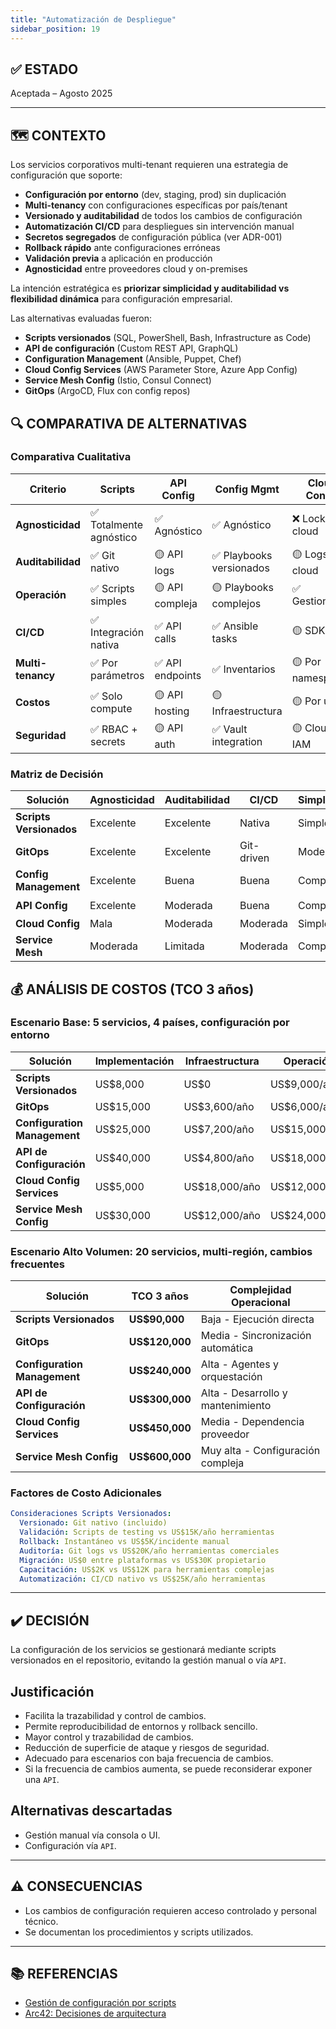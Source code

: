 ```yaml
---
title: "Automatización de Despliegue"
sidebar_position: 19
---
```


## ✅ ESTADO

Aceptada – Agosto 2025

---

## 🗺️ CONTEXTO

Los servicios corporativos multi-tenant requieren una estrategia de configuración que soporte:

- **Configuración por entorno** (dev, staging, prod) sin duplicación
- **Multi-tenancy** con configuraciones específicas por país/tenant
- **Versionado y auditabilidad** de todos los cambios de configuración
- **Automatización CI/CD** para despliegues sin intervención manual
- **Secretos segregados** de configuración pública (ver ADR-001)
- **Rollback rápido** ante configuraciones erróneas
- **Validación previa** a aplicación en producción
- **Agnosticidad** entre proveedores cloud y on-premises

La intención estratégica es **priorizar simplicidad y auditabilidad vs flexibilidad dinámica** para configuración empresarial.

Las alternativas evaluadas fueron:

- **Scripts versionados** (SQL, PowerShell, Bash, Infrastructure as Code)
- **API de configuración** (Custom REST API, GraphQL)
- **Configuration Management** (Ansible, Puppet, Chef)
- **Cloud Config Services** (AWS Parameter Store, Azure App Config)
- **Service Mesh Config** (Istio, Consul Connect)
- **GitOps** (ArgoCD, Flux con config repos)

## 🔍 COMPARATIVA DE ALTERNATIVAS

### Comparativa Cualitativa

| Criterio | Scripts | API Config | Config Mgmt | Cloud Config | Service Mesh | GitOps |
|----------|---------|------------|-------------|--------------|--------------|--------|
| **Agnosticidad** | ✅ Totalmente agnóstico | ✅ Agnóstico | ✅ Agnóstico | ❌ Lock-in cloud | 🟡 Depende mesh | ✅ Agnóstico |
| **Auditabilidad** | ✅ Git nativo | 🟡 API logs | ✅ Playbooks versionados | 🟡 Logs cloud | 🟡 Logs limitados | ✅ Git completo |
| **Operación** | ✅ Scripts simples | 🟡 API compleja | 🟡 Playbooks complejos | ✅ Gestionado | 🟡 Mesh complejo | 🟡 GitOps learning |
| **CI/CD** | ✅ Integración nativa | ✅ API calls | ✅ Ansible tasks | 🟡 SDK calls | 🟡 Mesh APIs | ✅ Git-driven |
| **Multi-tenancy** | ✅ Por parámetros | ✅ API endpoints | ✅ Inventarios | 🟡 Por namespaces | 🟡 Por namespaces | ✅ Por repos |
| **Costos** | ✅ Solo compute | 🟡 API hosting | 🟡 Infraestructura | 🟡 Por uso | 🟡 Mesh overhead | ✅ Solo Git |
| **Seguridad** | ✅ RBAC + secrets | 🟡 API auth | ✅ Vault integration | 🟡 Cloud IAM | ✅ mTLS | ✅ Git + RBAC |

### Matriz de Decisión

| Solución | Agnosticidad | Auditabilidad | CI/CD | Simplicidad | Recomendación |
|----------|--------------|---------------|-------|-------------|---------------|
| **Scripts Versionados** | Excelente | Excelente | Nativa | Simple | ✅ **Seleccionada** |
| **GitOps** | Excelente | Excelente | Git-driven | Moderada | 🟡 Alternativa |
| **Config Management** | Excelente | Buena | Buena | Compleja | 🟡 Considerada |
| **API Config** | Excelente | Moderada | Buena | Compleja | 🟡 Considerada |
| **Cloud Config** | Mala | Moderada | Moderada | Simple | ❌ Descartada |
| **Service Mesh** | Moderada | Limitada | Moderada | Compleja | ❌ Descartada |

## 💰 ANÁLISIS DE COSTOS (TCO 3 años)

### Escenario Base: 5 servicios, 4 países, configuración por entorno

| Solución | Implementación | Infraestructura | Operación | TCO 3 años |
|----------|----------------|-----------------|-----------|------------|
| **Scripts Versionados** | US$8,000 | US$0 | US$9,000/año | **US$35,000** |
| **GitOps** | US$15,000 | US$3,600/año | US$6,000/año | **US$43,800** |
| **Configuration Management** | US$25,000 | US$7,200/año | US$15,000/año | **US$91,600** |
| **API de Configuración** | US$40,000 | US$4,800/año | US$18,000/año | **US$108,400** |
| **Cloud Config Services** | US$5,000 | US$18,000/año | US$12,000/año | **US$95,000** |
| **Service Mesh Config** | US$30,000 | US$12,000/año | US$24,000/año | **US$138,000** |

### Escenario Alto Volumen: 20 servicios, multi-región, cambios frecuentes

| Solución | TCO 3 años | Complejidad Operacional |
|----------|------------|------------------------|
| **Scripts Versionados** | **US$90,000** | Baja - Ejecución directa |
| **GitOps** | **US$120,000** | Media - Sincronización automática |
| **Configuration Management** | **US$240,000** | Alta - Agentes y orquestación |
| **API de Configuración** | **US$300,000** | Alta - Desarrollo y mantenimiento |
| **Cloud Config Services** | **US$450,000** | Media - Dependencia proveedor |
| **Service Mesh Config** | **US$600,000** | Muy alta - Configuración compleja |

### Factores de Costo Adicionales

```yaml
Consideraciones Scripts Versionados:
  Versionado: Git nativo (incluido)
  Validación: Scripts de testing vs US$15K/año herramientas
  Rollback: Instantáneo vs US$5K/incidente manual
  Auditoría: Git logs vs US$20K/año herramientas comerciales
  Migración: US$0 entre plataformas vs US$30K propietario
  Capacitación: US$2K vs US$12K para herramientas complejas
  Automatización: CI/CD nativo vs US$25K/año herramientas
```

---

## ✔️ DECISIÓN

La configuración de los servicios se gestionará mediante scripts versionados en el repositorio, evitando la gestión manual o vía `API`.

## Justificación

- Facilita la trazabilidad y control de cambios.
- Permite reproducibilidad de entornos y rollback sencillo.
- Mayor control y trazabilidad de cambios.
- Reducción de superficie de ataque y riesgos de seguridad.
- Adecuado para escenarios con baja frecuencia de cambios.
- Si la frecuencia de cambios aumenta, se puede reconsiderar exponer una `API`.

## Alternativas descartadas

- Gestión manual vía consola o UI.
- Configuración vía `API`.

---

## ⚠️ CONSECUENCIAS

- Los cambios de configuración requieren acceso controlado y personal técnico.
- Se documentan los procedimientos y scripts utilizados.

---

## 📚 REFERENCIAS

- [Gestión de configuración por scripts](https://12factor.net/config)
- [Arc42: Decisiones de arquitectura](https://arc42.org/decision/)

